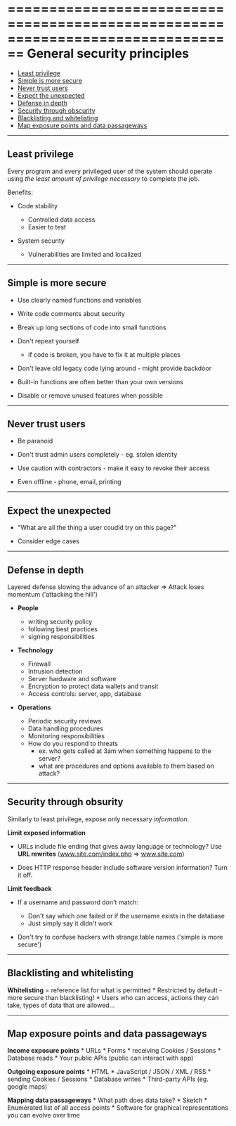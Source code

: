 ================================================================================
 General security principles
================================================================================

* [Least privilege](#least-privilege)
* [Simple is more secure](#simple-is-more-secure)
* [Never trust users](#never-trust-users)
* [Expect the unexpected](#expect-the-unexpected)
* [Defense in depth](#defense-in-depth)
* [Security through obscurity](#security-through-obscurity)
* [Blacklisting and whitelisting](#blacklisting-and-whitelisting)
* [Map exposure points and data passageways](#map-exposure-points-and-data-passageways)

--------------------------------------------------------------------------------
Least privilege
--------------------------------------------------------------------------------

Every program and every privileged user of the system should operate using 
*the least amount of privilege necessary* to complete the job.

Benefits:
  * Code stability
      * Controlled data access
      * Easier to test

  * System security
      * Vulnerabilities are limited and localized

--------------------------------------------------------------------------------
Simple is more secure
--------------------------------------------------------------------------------

* Use clearly named functions and variables

* Write code comments about security

* Break up long sections of code into small functions

* Don't repeat yourself
    * if code is broken, you have to fix it at multiple places

* Don't leave old legacy code lying around - might provide backdoor

* Built-in functions are often better than your own versions

* Disable or remove unused features when possible

--------------------------------------------------------------------------------
Never trust users
--------------------------------------------------------------------------------

* Be paranoid

* Don't trust admin users completely - eg. stolen identity

* Use caution with contractors - make it easy to revoke their access

* Even offline - phone, email, printing

--------------------------------------------------------------------------------
Expect the unexpected
--------------------------------------------------------------------------------

* "What are all the thing a user coudld try on this page?"

* Consider edge cases

--------------------------------------------------------------------------------
Defense in depth
--------------------------------------------------------------------------------

Layered defense slowing the advance of an attacker 
=> Attack loses momentum ('attacking the hill')

* **People**
    * writing security policy
    * following best practices
    * signing responsibilities

* **Technology**
    * Firewall
    * Intrusion detection
    * Server hardware and software
    * Encryption to protect data wallets and transit
    * Access controls: server, app, database

 * **Operations**
    * Periodic security reviews
    * Data handling procedures
    * Monitoring responsibilities
    * How do you respond to threats
        * ex. who gets called at 3am when something happens to the server?
        * what are procedures and options available to them based on attack?

--------------------------------------------------------------------------------
Security through obsurity
--------------------------------------------------------------------------------

Similarly to least privilege, expose only necessary *information*.

**Limit exposed information**

  * URLs include file ending that gives away language or technology?
    Use **URL rewrites** (www.site.com/index.php => www.site.com)

  * Does HTTP response header include software version information?
    Turn it off.

**Limit feedback**

  * If a username and password don't match:
      * Don't say which one failed or if the username exists in the database
      * Just simply say it didn't work 

  * Don't try to confuse hackers with strange table names ('simple is more secure')

--------------------------------------------------------------------------------
Blacklisting and whitelisting
--------------------------------------------------------------------------------

**Whitelisting** 
    = reference list for what is permitted
    * Restricted by default - more secure than blacklisting!
    * Users who can access, actions they can take, types of data that are allowed...

--------------------------------------------------------------------------------
Map exposure points and data passageways
--------------------------------------------------------------------------------
    
**Income exposure points**
    * URLs
    * Forms
    * receiving Cookies / Sessions
    * Database reads
    * Your public APIs (public can interact with app)

**Outgoing exposure points**
    * HTML
    * JavaScript / JSON / XML / RSS
    * sending Cookies / Sessions
    * Database writes
    * Third-party APIs (eg. google maps)

**Mapping data passageways**
    * What path does data take?
    * Sketch 
    * Enumerated list of all access points
    * Software for graphical representations you can evolve over time

